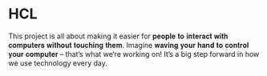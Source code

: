 # HCL
This project is all about making it easier for 𝐩𝐞𝐨𝐩𝐥𝐞 𝐭𝐨 𝐢𝐧𝐭𝐞𝐫𝐚𝐜𝐭 𝐰𝐢𝐭𝐡 𝐜𝐨𝐦𝐩𝐮𝐭𝐞𝐫𝐬 𝐰𝐢𝐭𝐡𝐨𝐮𝐭 𝐭𝐨𝐮𝐜𝐡𝐢𝐧𝐠 𝐭𝐡𝐞𝐦. Imagine 𝐰𝐚𝐯𝐢𝐧𝐠 𝐲𝐨𝐮𝐫 𝐡𝐚𝐧𝐝 𝐭𝐨 𝐜𝐨𝐧𝐭𝐫𝐨𝐥 𝐲𝐨𝐮𝐫 𝐜𝐨𝐦𝐩𝐮𝐭𝐞𝐫 – that’s what we’re working on! It’s a big step forward in how we use technology every day. 
